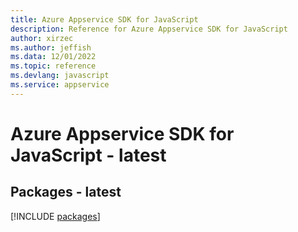 ```yaml
---
title: Azure Appservice SDK for JavaScript
description: Reference for Azure Appservice SDK for JavaScript
author: xirzec
ms.author: jeffish
ms.data: 12/01/2022
ms.topic: reference
ms.devlang: javascript
ms.service: appservice
---
```

# Azure Appservice SDK for JavaScript - latest
## Packages - latest
[!INCLUDE [packages](appservice-index.md)]